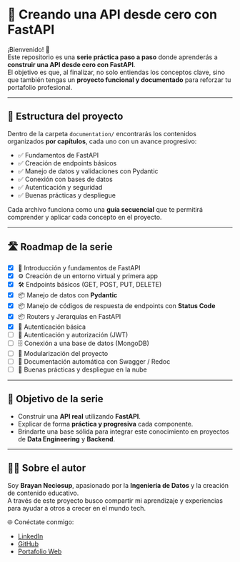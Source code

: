 # 🚀 Creando una API desde cero con FastAPI  

¡Bienvenido! 👋  
Este repositorio es una **serie práctica paso a paso** donde aprenderás a **construir una API desde cero con FastAPI**.  
El objetivo es que, al finalizar, no solo entiendas los conceptos clave, sino que también tengas un **proyecto funcional y documentado** para reforzar tu portafolio profesional.  

---

## 📂 Estructura del proyecto  

Dentro de la carpeta `documentation/` encontrarás los contenidos organizados **por capítulos**, cada uno con un avance progresivo:  

- ✅ Fundamentos de FastAPI  
- ✅ Creación de endpoints básicos  
- ✅ Manejo de datos y validaciones con Pydantic  
- ✅ Conexión con bases de datos  
- ✅ Autenticación y seguridad  
- ✅ Buenas prácticas y despliegue  

Cada archivo funciona como una **guía secuencial** que te permitirá comprender y aplicar cada concepto en el proyecto.  

---

## 🛣️ Roadmap de la serie  

- [x] 📘 Introducción y fundamentos de FastAPI  
- [x] ⚙️ Creación de un entorno virtual y primera app  
- [x] 🛠️ Endpoints básicos (GET, POST, PUT, DELETE)  
- [x] 📦 Manejo de datos con **Pydantic**  
- [x] 📦 Manejo de códigos de respuesta de endpoints con **Status Code**
- [x] 📦 Routers y Jerarquías en FastAPI  
- [x] 🔐 Autenticación básica
- [ ] 🔐 Autenticación y autorización (JWT)
- [ ] 🗄️ Conexión a una base de datos (MongoDB)  
- [ ] 🧩 Modularización del proyecto  
- [ ] 📑 Documentación automática con Swagger / Redoc  
- [ ] 🚀 Buenas prácticas y despliegue en la nube  

---

## 🎯 Objetivo de la serie  

- Construir una **API real** utilizando **FastAPI**.  
- Explicar de forma **práctica y progresiva** cada componente.  
- Brindarte una base sólida para integrar este conocimiento en proyectos de **Data Engineering** y **Backend**.  

---

## 👨‍💻 Sobre el autor  

Soy **Brayan Neciosup**, apasionado por la **Ingeniería de Datos** y la creación de contenido educativo.  
A través de este proyecto busco compartir mi aprendizaje y experiencias para ayudar a otros a crecer en el mundo tech.  

🌐 Conéctate conmigo:  
- [LinkedIn](https://www.linkedin.com/in/brayan-rafael-neciosup-bola%C3%B1os-407a59246/)  
- [GitHub](https://github.com/BrayanR03)  
- [Portafolio Web](https://bryanneciosup626.wixsite.com/brayandataanalitics)  


